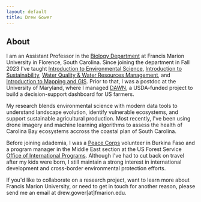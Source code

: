 ```yaml
---
layout: default
title: Drew Gower
---
```


## About
I am an Assistant Professor in the [Biology Department](https://www.fmarion.edu/biology/) at Francis Marion University in Florence, South Carolina. Since joining the department in Fall 2023 I've taught [Introduction to Environmental Science](/assets/ENVR101_S2025_Syllabus.pdf), [Introduction to Sustainability](/assets/ENVR102_S2024_Syllabus.pdf), [Water Quality & Water Resources Management](/assets/ENVR201_F2024_Syllabus.pdf), and [Introduction to Mapping and GIS](/assets/ENVR215_S2025_Syllabus.pdf). Prior to that, I was a postdoc at the University of Maryland, where I managed [DAWN](https://dawn.umd.edu/), a USDA-funded project to build a decision-support dashboard for US farmers. 

My research blends environmental science with modern data tools to understand landscape evolution, identify vulnerable ecosystems, and support sustainable agricultural production. Most recently, I've been using drone imagery and machine learning algorithms to assess the health of Carolina Bay ecosystems accross the coastal plan of South Carolina.

Before joining adademia, I was a [Peace Corps](https://www.peacecorps.gov/) volunteer in Burkina Faso and a program manager in the Middle East section at the US Forest Service [Office of International Programs](https://www.fs.usda.gov/about-agency/international-programs). Although I've had to cut back on travel after my kids were born, I still maintain a strong interest
in international development and cross-border environmental protection efforts.

If you'd like to collaborate on a research project, want to learn more about Francis Marion University, or need to get in touch for another reason, please send me an email at drew.gower[at]fmarion.edu.
